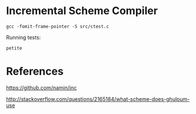 # Incremental Scheme Compiler

```
gcc -fomit-frame-pointer -S src/ctest.c
```

Running tests:

```
petite

```

# References

https://github.com/namin/inc

http://stackoverflow.com/questions/2165184/what-scheme-does-ghuloum-use
